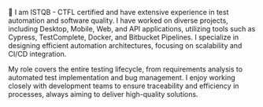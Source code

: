 🤘 I am ISTQB - CTFL certified and have extensive experience in test automation and software quality. I have worked on diverse projects, including Desktop, Mobile, Web, and API applications, utilizing tools such as Cypress, TestComplete, Docker, and Bitbucket Pipelines. I specialize in designing efficient automation architectures, focusing on scalability and CI/CD integration.

My role covers the entire testing lifecycle, from requirements analysis to automated test implementation and bug management. I enjoy working closely with development teams to ensure traceability and efficiency in processes, always aiming to deliver high-quality solutions.


